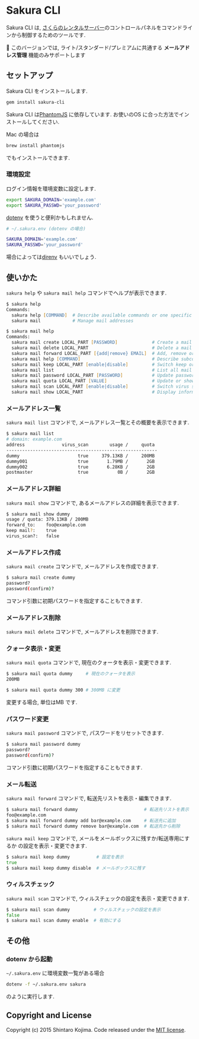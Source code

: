 # Sakura CLI

Sakura CLI は, [さくらのレンタルサーバー](http://www.sakura.ne.jp/)のコントロールパネルをコマンドラインから制御するためのツールです.

:construction: このバージョンでは, ライト/スタンダード/プレミアムに共通する **メールアドレス管理** 機能のみサポートします

## セットアップ

Sakura CLI をインストールします.

```zsh
gem install sakura-cli
```

Sakura CLI は[PhantomJS](http://phantomjs.org/download.html) に依存しています.
お使いのOS に合った方法でインストールしてください.

Mac の場合は

```zsh
brew install phantomjs
```

でもインストールできます.

### 環境設定

ログイン情報を環境変数に設定します.

```zsh
export SAKURA_DOMAIN='example.com'
export SAKURA_PASSWD='your_password'
```

[dotenv](https://github.com/bkeepers/dotenv) を使うと便利かもしれません.

```zsh
# ~/.sakura.env (dotenv の場合)

SAKURA_DOMAIN='example.com'
SAKURA_PASSWD='your_password'
```

場合によっては[direnv](https://github.com/zimbatm/direnv) もいいでしょう.


## 使いかた

```sakura help``` や ```sakura mail help``` コマンドでヘルプが表示できます.

```zsh
$ sakura help
Commands:
  sakura help [COMMAND]  # Describe available commands or one specific command
  sakura mail            # Manage mail addresses

$ sakura mail help
Commands:
  sakura mail create LOCAL_PART [PASSWORD]             # Create a mail address
  sakura mail delete LOCAL_PART                        # Delete a mail address
  sakura mail forward LOCAL_PART [{add|remove} EMAIL]  # Add, remove or show mail address(es) to forward
  sakura mail help [COMMAND]                           # Describe subcommands or one specific subcommand
  sakura mail keep LOCAL_PART [enable|disable]         # Switch keep or flush mails
  sakura mail list                                     # List all mail addresses of the domain
  sakura mail password LOCAL_PART [PASSWORD]           # Update password of a mail address
  sakura mail quota LOCAL_PART [VALUE]                 # Update or show quota of a mail address
  sakura mail scan LOCAL_PART [enable|disable]         # Switch virus scan
  sakura mail show LOCAL_PART                          # Display information about a mail address
```

### メールアドレス一覧

```sakura mail list``` コマンドで, メールアドレス一覧とその概要を表示できます.

```zsh
$ sakura mail list
# domain: example.com
address              virus_scan        usage /     quota
---------------------------------------------------------
dummy                      true     379.13KB /     200MB
dummy001                   true       1.79MB /       2GB
dummy002                   true       6.28KB /       2GB
postmaster                 true           0B /       2GB
```

### メールアドレス詳細

```sakura mail show``` コマンドで, あるメールアドレスの詳細を表示できます.

```zsh
$ sakura mail show dummy
usage / quota: 379.13KB / 200MB
forward_to:    foo@example.com
keep mail?:    true
virus_scan?:   false
```

### メールアドレス作成

```sakura mail create``` コマンドで, メールアドレスを作成できます.

```zsh
$ sakura mail create dummy
password?
password(confirm)?
```

コマンド引数に初期パスワードを指定することもできます.

### メールアドレス削除

```sakura mail delete``` コマンドで, メールアドレスを削除できます.

### クォータ表示・変更

```sakura mail quota``` コマンドで, 現在のクォータを表示・変更できます.

```zsh
$ sakura mail quota dummy     # 現在のクォータを表示
200MB

$ sakura mail quota dummy 300 # 300MB に変更
```

変更する場合, 単位はMB です.

### パスワード変更

```sakura mail password``` コマンドで, パスワードをリセットできます.

```zsh
$ sakura mail password dummy
password?
password(confirm)?
```

コマンド引数に初期パスワードを指定することもできます.

### メール転送

```sakura mail forward``` コマンドで, 転送先リストを表示・編集できます.

```zsh
$ sakura mail forward dummy                         # 転送先リストを表示
foo@example.com
$ sakura mail forward dummy add bar@example.com     # 転送先に追加
$ sakura mail forward dummy remove bar@example.com  # 転送先から削除
```

```sakura mail keep``` コマンドで, メールをメールボックスに残すか/転送専用にするか の設定を表示・変更できます.

```zsh
$ sakura mail keep dummy          # 設定を表示
true
$ sakura mail keep dummy disable  # メールボックスに残す
```

### ウィルスチェック

```sakura mail scan``` コマンドで, ウィルスチェックの設定を表示・変更できます.

```zsh
$ sakura mail scan dummy         # ウィルスチェックの設定を表示
false
$ sakura mail scan dummy enable  # 有効にする
```

## その他

### dotenv から起動

```~/.sakura.env``` に環境変数一覧がある場合

```zsh
dotenv -f ~/.sakura.env sakura
```

のように実行します.


## Copyright and License

Copyright (c) 2015 Shintaro Kojima. Code released under the [MIT license](LICENSE).
